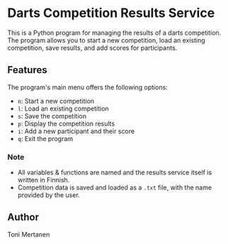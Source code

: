 # Darts Competition Results Service

This is a Python program for managing the results of a darts competition. The program allows you to start a new competition, load an existing competition, save results, and add scores for participants.

## Features

The program's main menu offers the following options:

- `n`: Start a new competition
- `l`: Load an existing competition
- `s`: Save the competition
- `p`: Display the competition results
- `i`: Add a new participant and their score
- `q`: Exit the program

### Note

- All variables & functions are named and the results service itself is written in Finnish.
- Competition data is saved and loaded as a `.txt` file, with the name provided by the user.

## Author

Toni Mertanen
